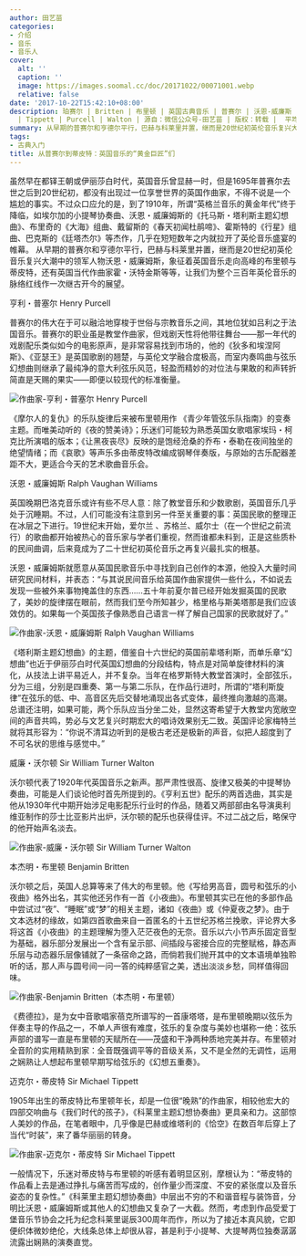 ```yaml
---
author: 田艺苗
categories:
- 介绍
- 音乐
- 音乐人
cover:
  alt: ''
  caption: ''
  image: https://images.soomal.cc/doc/20171022/00071001.webp
  relative: false
date: '2017-10-22T15:42:10+08:00'
description: 珀赛尔 | Britten | 布里顿 | 英国古典音乐 | 普赛尔 | 沃恩-威廉斯 | 沃尔顿 | 蒂皮特 | Vaughan Williams
  | Tippett | Purcell | Walton | 源自：微信公众号-田艺苗 | 版权：转载 |  平均/总评分：00.00/0
summary: 从早期的普赛尔和亨德尔平行，巴赫与科莱里并置，继而是20世纪初英伦音乐复兴大潮中的领军人物沃恩・威廉姆斯，象征着英国音乐走向高峰的布里顿与蒂皮特……让我们为整个三百年英伦音乐的脉络红线作一次继古开今的展望。
tags:
- 古典入门
title: 从普赛尔到蒂皮特：英国音乐的“黄金巨匠”们
---
```


虽然早在都铎王朝或伊丽莎白时代，英国音乐曾显赫一时，但是1695年普赛尔去世之后到20世纪初，都没有出现过一位享誉世界的英国作曲家，不得不说是一个尴尬的事实。不过众口应允的是，到了1910年，所谓“英格兰音乐的黄金年代”终于降临，如埃尔加的小提琴协奏曲、沃恩・威廉姆斯的《托马斯・塔利斯主题幻想曲》、布里奇的《大海》组曲、戴留斯的《春天初闻杜鹃啼》、霍斯特的《行星》组曲、巴克斯的《廷塔杰尔》等杰作，几乎在短短数年之内就拉开了英伦音乐盛宴的帷幕。 从早期的普赛尔和亨德尔平行，巴赫与科莱里并置，继而是20世纪初英伦音乐复兴大潮中的领军人物沃恩・威廉姆斯，象征着英国音乐走向高峰的布里顿与蒂皮特，还有英国当代作曲家霍・沃特金斯等等，让我们为整个三百年英伦音乐的脉络红线作一次继古开今的展望。

亨利・普塞尔 Henry Purcell

普赛尔的伟大在于可以融洽地穿梭于世俗与宗教音乐之间，其地位犹如吕利之于法国音乐。普赛尔的职业虽是教堂作曲家，但戏剧天性将他带往舞台――那一年代的戏剧配乐类似如今的电影原声，是非常容易找到市场的，他的《狄多和埃涅阿斯》、《亚瑟王》是英国歌剧的翘楚，与英伦文学融合度极高，而室内奏鸣曲与弦乐幻想曲则继承了最纯净的意大利弦乐风范，轻盈而精妙的对位法与果敢的和声转折简直是天赐的果实――即便以较现代的标准衡量。

![作曲家-亨利・普塞尔 Henry Purcell](https://images.soomal.cc/doc/20171022/00070998.webp)





《摩尔人的复仇》的乐队旋律后来被布里顿用作 《青少年管弦乐队指南》的变奏主题。而唯美动听的《夜的赞美诗》；乐迷们可能较为熟悉英国女歌唱家埃玛・柯克比所演唱的版本；《让黑夜丧尽》反映的是饱经沧桑的乔布・泰勒在夜间独坐的绝望情绪；而《哀歌》等声乐多由蒂皮特改编成钢琴伴奏版，与原始的古乐配器差距不大，更适合今天的艺术歌曲音乐会。

沃恩・威廉姆斯 Ralph Vaughan Williams

英国晚期巴洛克音乐或许有些不尽人意：除了教堂音乐和少数歌剧，英国音乐几乎处于沉睡期。不过，人们可能没有注意到另一件至关重要的事：英国民歌的整理正在冰层之下进行。19世纪末开始，爱尔兰 、苏格兰、威尔士（在一个世纪之前流行）的歌曲都开始被热心的音乐家与学者们重视，然而谁都未料到，正是这些质朴的民间曲调，后来竟成为了二十世纪初英伦音乐之再复兴最扎实的根基。

沃恩・威廉姆斯就愿意从英国民歌音乐中寻找到自己创作的本源，他投入大量时间研究民间材料，并表态：“与其说民间音乐给英国作曲家提供一些什么，不如说去发现一些被外来事物掩盖住的东西……五十年前夏尔普已经开始发掘英国的民歌了，美妙的旋律摆在眼前，然而我们至今所知甚少，格里格与斯美塔那是我们应该效仿的。如果每一个英国孩子像熟悉自己语言一样了解自己国家的民歌就好了。”

![作曲家-沃恩・威廉姆斯 Ralph Vaughan Williams](https://images.soomal.cc/doc/20171022/00070999.webp)





《塔利斯主题幻想曲》的主题，借鉴自十六世纪的英国前辈塔利斯，而单乐章“幻想曲”也近于伊丽莎白时代英国幻想曲的分段结构，特点是对简单旋律材料的演化，从技法上讲平易近人，并不复杂。当年在格罗斯特大教堂首演时，全部弦乐，分为三组，分别是四重奏、第一与第二乐队，在作品行进时，所谓的“塔利斯旋律”在弦乐的低、中、高音区先后交替地涌现出各式变体，最终推向激越的高潮。总谱还注明，如果可能，两个乐队应当分坐二处，显然这寄希望于大教堂内宽敞空间的声音共鸣，势必与文艺复兴时期宏大的唱诗效果别无二致。英国评论家梅特兰就将其形容为：“你说不清耳边听到的是极古老还是极新的声音，似把人超度到了不可名状的思维与感觉中。”   

威廉・沃尔顿 Sir William Turner Walton

沃尔顿代表了1920年代英国音乐之新声。那严肃性很高、旋律又极美的中提琴协奏曲，可能是人们谈论他时首先所提到的。《亨利五世》配乐的两首选曲，其实是他从1930年代中期开始涉足电影配乐行业时的作品，随着又两部部由名导演奥利维亚制作的莎士比亚影片出炉，沃尔顿的配乐也获得佳评。不过二战之后，略保守的他开始声名淡去。

![作曲家-威廉・沃尔顿 Sir William Turner Walton](https://images.soomal.cc/doc/20171022/00071000.webp)





本杰明・布里顿 Benjamin Britten

沃尔顿之后，英国人总算等来了伟大的布里顿。他《写给男高音，圆号和弦乐的小夜曲》格外出名，其实他还另作有一首《小夜曲》。布里顿其实已在他的多部作品中尝试过“夜”、“睡眠”或“梦”的相关主题，诸如《夜曲》或《仲夏夜之梦》。由于文本选材的缘故，如第四首歌曲来自一首匿名的十五世纪苏格兰挽歌，评论界大多将这首《小夜曲》的主题理解为堕入茫茫夜色的无奈。音乐以六小节声乐固定音型为基础，器乐部分发展出一个含有呈示部、间插段与密接合应的完整赋格，静态声乐层与动态器乐层像铺就了一条宿命之路，而倘若我们抛开其中的文本语境单独聆听的话，那人声与圆号间一问一答的纯粹感官之美，透出淡淡乡愁，同样值得回味。

![作曲家-Benjamin Britten（本杰明・布里顿）](https://images.soomal.cc/doc/20170608/00068298.webp)





《费德拉》，是为女中音歌唱家蓓克所谱写的一首康塔塔，是布里顿晚期以弦乐为伴奏主导的作品之一，不单人声很有难度，弦乐的复杂度与美妙也堪称一绝：弦乐声部的谱写一直是布里顿的天赋所在――茂盛和干净两种质地完美并存。布里顿对全音阶的实用精熟到家：全音既强调平等的音级关系，又不是全然的无调性，运用之娴熟让人想起布里顿早期写给弦乐的《幻想五重奏》。

迈克尔・蒂皮特 Sir Michael Tippett

1905年出生的蒂皮特比布里顿年长，却是一位很“晚熟”的作曲家，相较他宏大的四部交响曲与《我们时代的孩子》，《科莱里主题幻想协奏曲》更具亲和力。这部惊人美妙的作品，在笔者眼中，几乎像是巴赫或维塔利的《恰空》在数百年后穿上了当代“时装”，来了番华丽丽的转身。

![作曲家-迈克尔・蒂皮特 Sir Michael Tippett](https://images.soomal.cc/doc/20171022/00071001.webp)





一般情况下，乐迷对蒂皮特与布里顿的听感有着明显区别，摩根认为：“蒂皮特的作品看上去是通过挣扎与痛苦而写成的，创作量少而深度、不安的紧张度以及音乐姿态的复杂性。”《科莱里主题幻想协奏曲》中层出不穷的不和谐音程与装饰音，分明比沃恩・威廉姆斯或其他人的幻想曲又复杂了一大截。然而，考虑到作品受爱丁堡音乐节协会之托为纪念科莱里诞辰300周年而作，所以为了接近本真风貌，它即便织体微妙绝伦，大线条总体上却很从容，甚是利于小提琴、大提琴两位独奏潺潺流露出娴熟的演奏直觉。